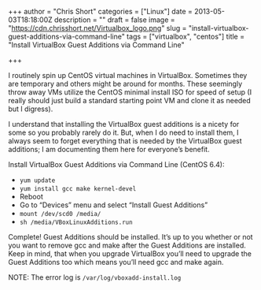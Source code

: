 +++
author = "Chris Short"
categories = ["Linux"]
date = 2013-05-03T18:18:00Z
description = ""
draft = false
image = "https://cdn.chrisshort.net/Virtualbox_logo.png"
slug = "install-virtualbox-guest-additions-via-command-line"
tags = ["virtualbox", "centos"]
title = "Install VirtualBox Guest Additions via Command Line"

+++

I routinely spin up CentOS virtual machines in VirtualBox. Sometimes they are temporary and others might be around for months. These seemingly throw away VMs utilize the CentOS minimal install ISO for speed of setup (I really should just build a standard starting point VM and clone it as needed but I digress).

<script async src="//pagead2.googlesyndication.com/pagead/js/adsbygoogle.js"></script>
<!-- chrisshort.net Responsive -->
<ins class="adsbygoogle"
     style="display:block"
     data-ad-client="ca-pub-8972983586873269"
     data-ad-slot="1297095894"
     data-ad-format="auto"></ins>
<script>
   (adsbygoogle = window.adsbygoogle || []).push({});
</script>

I understand that installing the VirtualBox guest additions is a nicety for some so you probably rarely do it. But, when I do need to install them, I always seem to forget everything that is needed by the VirtualBox guest additions; I am documenting them here for everyone’s benefit.

Install VirtualBox Guest Additions via Command Line (CentOS 6.4):

* `yum update`
* `yum install gcc make kernel-devel`
* Reboot
* Go to “Devices” menu and select “Install Guest Additions”
* `mount /dev/scd0 /media/`
* `sh /media/VBoxLinuxAdditions.run`

Complete! Guest Additions should be installed. It’s up to you whether or not you want to remove gcc and make after the Guest Additions are installed. Keep in mind, that when you upgrade VirtualBox you’ll need to upgrade the Guest Additions too which means you’ll need gcc and make again.

NOTE: The error log is `/var/log/vboxadd-install.log`